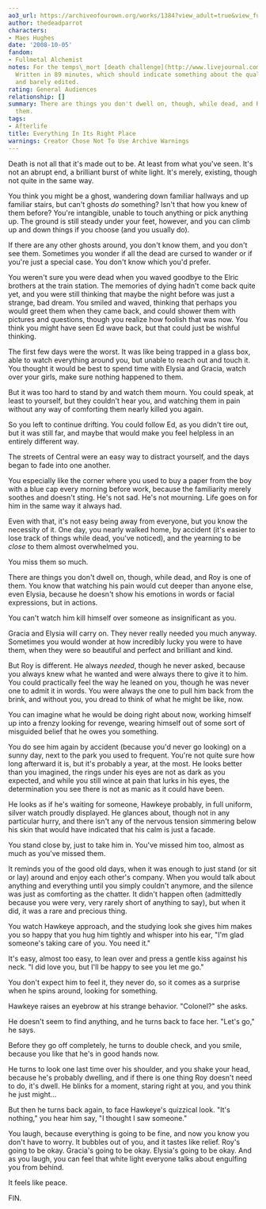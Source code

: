 ```yaml
---
ao3_url: https://archiveofourown.org/works/1384?view_adult=true&view_full_work=true
author: thedeadparrot
characters:
- Maes Hughes
date: '2008-10-05'
fandom:
- Fullmetal Alchemist
notes: For the temps\_mort [death challenge](http://www.livejournal.com/community/temps_mort/282645.html).
  Written in 89 minutes, which should indicate something about the quality. Unbetaed
  and barely edited.
rating: General Audiences
relationship: []
summary: There are things you don't dwell on, though, while dead, and Roy is one of
  them.
tags:
- Afterlife
title: Everything In Its Right Place
warnings: Creator Chose Not To Use Archive Warnings
---
```


Death is not all that it's made out to be. At least from what you've seen. It's not an abrupt end, a brilliant burst of white light. It's merely, existing, though not quite in the same way.

You think you might be a ghost, wandering down familiar hallways and up familiar stairs, but can't ghosts *do* something? Isn't that how you knew of them before? You're intangible, unable to touch anything or pick anything up. The ground is still steady under your feet, however, and you can climb up and down things if you choose (and you usually do).

If there are any other ghosts around, you don't know them, and you don't see them. Sometimes you wonder if all the dead are cursed to wander or if you're just a special case. You don't know which you'd prefer.

You weren't sure you were dead when you waved goodbye to the Elric brothers at the train station. The memories of dying hadn't come back quite yet, and you were still thinking that maybe the night before was just a strange, bad dream. You smiled and waved, thinking that perhaps you would greet them when they came back, and could shower them with pictures and questions, though you realize how foolish that was now. You think you might have seen Ed wave back, but that could just be wishful thinking.

The first few days were the worst. It was like being trapped in a glass box, able to watch everything around you, but unable to reach out and touch it. You thought it would be best to spend time with Elysia and Gracia, watch over your girls, make sure nothing happened to them.

But it was too hard to stand by and watch them mourn. You could speak, at least to yourself, but they couldn't hear you, and watching them in pain without any way of comforting them nearly killed you again.

So you left to continue drifting. You could follow Ed, as you didn't tire out, but it was still far, and maybe that would make you feel helpless in an entirely different way.

The streets of Central were an easy way to distract yourself, and the days began to fade into one another.

You especially like the corner where you used to buy a paper from the boy with a blue cap every morning before work, because the familiarity merely soothes and doesn't sting. He's not sad. He's not mourning. Life goes on for him in the same way it always had.

Even with that, it's not easy being away from everyone, but you know the necessity of it. One day, you nearly walked home, by accident (it's easier to lose track of things while dead, you've noticed), and the yearning to be *close* to them almost overwhelmed you.

You miss them so much.

There are things you don't dwell on, though, while dead, and Roy is one of them. You know that watching his pain would cut deeper than anyone else, even Elysia, because he doesn't show his emotions in words or facial expressions, but in actions.

You can't watch him kill himself over someone as insignificant as you.

Gracia and Elysia will carry on. They never really needed you much anyway. Sometimes you would wonder at how incredibly lucky you were to have them, when they were so beautiful and perfect and brilliant and kind.

But Roy is different. He always *needed*, though he never asked, because you always knew what he wanted and were always there to give it to him. You could practically feel the way he leaned on you, though he was never one to admit it in words. You were always the one to pull him back from the brink, and without you, you dread to think of what he might be like, now.

You can imagine what he would be doing right about now, working himself up into a frenzy looking for revenge, wearing himself out of some sort of misguided belief that he owes you something.

You do see him again by accident (because you'd never go looking) on a sunny day, next to the park you used to frequent. You're not quite sure how long afterward it is, but it's probably a year, at the most. He looks better than you imagined, the rings under his eyes are not as dark as you expected, and while you still wince at pain that lurks in his eyes, the determination you see there is not as manic as it could have been.

He looks as if he's waiting for someone, Hawkeye probably, in full uniform, silver watch proudly displayed. He glances about, though not in any particular hurry, and there isn't any of the nervous tension simmering below his skin that would have indicated that his calm is just a facade.

You stand close by, just to take him in. You've missed him too, almost as much as you've missed them.

It reminds you of the good old days, when it was enough to just stand (or sit or lay) around and enjoy each other's company. When you would talk about anything and everything until you simply couldn't anymore, and the silence was just as comforting as the chatter. It didn't happen often (admittedly because you were very, very rarely short of anything to say), but when it did, it was a rare and precious thing.

You watch Hawkeye approach, and the studying look she gives him makes you so happy that you hug him tightly and whisper into his ear, "I'm glad someone's taking care of you. You need it."

It's easy, almost too easy, to lean over and press a gentle kiss against his neck. "I did love you, but I'll be happy to see you let me go."

You don't expect him to feel it, they never do, so it comes as a surprise when he spins around, looking for something.

Hawkeye raises an eyebrow at his strange behavior. "Colonel?" she asks.

He doesn't seem to find anything, and he turns back to face her. "Let's go," he says.

Before they go off completely, he turns to double check, and you smile, because you like that he's in good hands now.

He turns to look one last time over his shoulder, and you shake your head, because he's probably dwelling, and if there is one thing Roy doesn't need to do, it's dwell. He blinks for a moment, staring right at you, and you think he just might...

But then he turns back again, to face Hawkeye's quizzical look. "It's nothing," you hear him say, "I thought I saw someone."

You laugh, because everything is going to be fine, and now you know you don't have to worry. It bubbles out of you, and it tastes like relief. Roy's going to be okay. Gracia's going to be okay. Elysia's going to be okay. And as you laugh, you can feel that white light everyone talks about engulfing you from behind.

It feels like peace.

FIN.